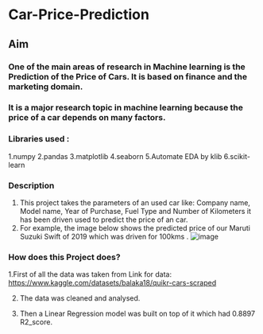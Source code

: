 # Car-Price-Prediction

## Aim
### One of the main areas of research in Machine learning is the Prediction of the Price of Cars. It is based on finance and the marketing domain.
### It is a major research topic in machine learning because the price of a car depends on many factors.

### Libraries used :
1.numpy
2.pandas
3.matplotlib
4.seaborn
5.Automate EDA by klib 
6.scikit-learn

### Description
1. This project takes the parameters of an used car like: Company name, Model name, Year of Purchase, Fuel Type and Number of Kilometers it has been driven
   used to predict the price of an car.
2. For example, the image below shows the predicted price of our Maruti Suzuki Swift of 2019 which was driven for 100kms .
![image](https://user-images.githubusercontent.com/118672526/205478330-701fd478-5d84-430b-a2ac-39e9fe131829.JPG)

### How does this Project does?
1.First of all the data was taken from Link for data: https://www.kaggle.com/datasets/balaka18/quikr-cars-scraped

2. The data was cleaned and analysed.

3. Then a Linear Regression model was built on top of it which had 0.8897 R2_score.

 
  
